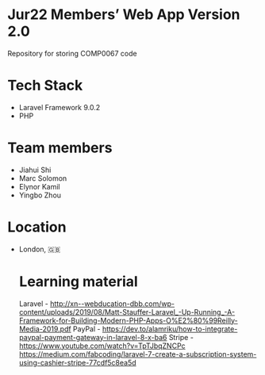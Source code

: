 # Jur22 Members’ Web App Version 2.0  

Repository for storing COMP0067 code

# Tech Stack

- Laravel Framework 9.0.2
- PHP

# Team members

- Jiahui Shi
- Marc Solomon
- Elynor Kamil
- Yingbo Zhou
  
# Location

- London, 🇬🇧
  
  # Learning material
  Laravel - http://xn--webducation-dbb.com/wp-content/uploads/2019/08/Matt-Stauffer-Laravel_-Up-Running_-A-Framework-for-Building-Modern-PHP-Apps-O%E2%80%99Reilly-Media-2019.pdf 
  PayPal - https://dev.to/alamriku/how-to-integrate-paypal-payment-gateway-in-laravel-8-x-ba6
  Stripe - https://www.youtube.com/watch?v=TpTJbqZNCPc
  https://medium.com/fabcoding/laravel-7-create-a-subscription-system-using-cashier-stripe-77cdf5c8ea5d 


